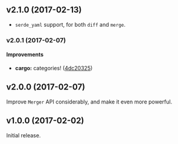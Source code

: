 <a name="v2.1.0"></a>
## v2.1.0 (2017-02-13)

* `serde_yaml` support, for both `diff` and `merge`.


<a name="v2.0.1"></a>
### v2.0.1 (2017-02-07)


#### Improvements

* **cargo:**  categories! ([4dc20325](https://github.com/Byron/treediff-rs/commit/4dc2032561593cee1a41f2371396fade9687906c))



<a name=""></a>
##  v2.0.0 (2017-02-07)

Improve `Merger` API considerably, and make it even more powerful.

##  v1.0.0 (2017-02-02)

Initial release.